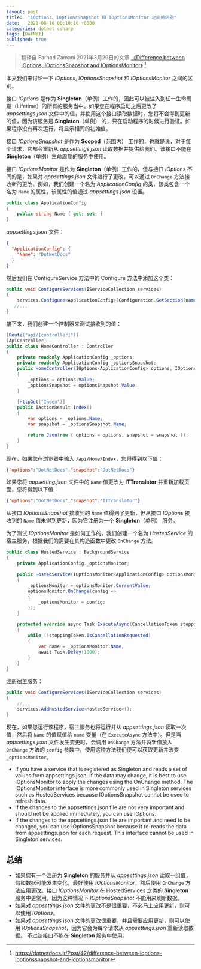 ```yaml
---
layout: post
title:  "IOptions、IOptionsSnapshot 和 IOptionsMonitor 之间的区别"
date:   2021-08-16 00:10:10 +0800
categories: dotnet csharp
tags: [DotNet]
published: true
---
```


> 翻译自 Farhad Zamani 2021年3月29日的文章 [《Difference between IOptions, IOptionsSnapshot and IOptionsMonitor》](https://dotnetdocs.ir/Post/42/difference-between-ioptions-ioptionssnapshot-and-ioptionsmonitor) [^1]

[^1]: <https://dotnetdocs.ir/Post/42/difference-between-ioptions-ioptionssnapshot-and-ioptionsmonitor>

本文我们来讨论一下 *IOptions*, *IOptionsSnapshot* 和 *IOptionsMonitor*  之间的区别。

<!-- The IOptions interface works as a Singleton and therefore can be injected into all services with any lifetime (Lifetime). If you change the value of the appsettings.json file after running the program and use this interface to read the data, you will not see your changes, because this service is Singleton and is only validated at the time of running the program. If the program does not run again, it shows the same initial values. -->

接口 *IOptions* 是作为 **Singleton**（单例）工作的，因此可以被注入到任一生命周期（Lifetime）的所有的服务当中。如果您在程序启动之后更改了 *appsettings.json* 文件中的值，并使用这个接口读取数据时，您将不会得到更新的值，因为该服务是 **Singleton**（单例） 的，只在启动程序的时候进行验证。如果程序没有再次运行，将显示相同的初始值。

<!-- The IOptionsSnapshot interface works as Scoped. That is, for each request, it re-reads the data from appsettings.json and provides it to us. This interface cannot be used in Singleton lifetime services. -->

接口 *IOptionsSnapshot* 是作为 **Scoped**（范围内） 工作的，也就是说，对于每个请求，它都会重新从 *appsettings.json* 读取数据并提供给我们。该接口不能在 **Singleton**（单例）生命周期的服务中使用。

<!-- The IOptionsMonitor interface works as a Singleton, but the difference with the IOptions interface is that if a change is made to the appsettings.json file, new changes can be received by the OnChange method. For example, we created a class called ApplicationConfig that has a property called Name, and the value of this property is called appsettings.json. -->

接口 *IOptionsMonitor* 是作为 **Singleton**（单例）工作的，但与接口 *IOptions* 不同的是，如果对 *appsettings.json* 文件进行了更改，可以通过 `OnChange` 方法接收新的更改。例如，我们创建一个名为 *ApplicationConfig* 的类，该类包含一个名为 `Name` 的属性，该属性的值通过 *appsettings.json* 设置。

```csharp
public class ApplicationConfig
{
    public string Name { get; set; }
}
```

*appsettings.json* 文件：

```json
{
  "ApplicationConfig": {
    "Name": "DotNetDocs"
  }
}
```

然后我们在 ConfigureService 方法中的 Configure 方法中添加这个类：

```csharp
public void ConfigureServices(IServiceCollection services)
{
    services.Configure<ApplicationConfig>(Configuration.GetSection(nameof(ApplicationConfig)));
   //...
}
```

接下来，我们创建一个控制器来测试接收到的值：

```csharp
[Route("api/[controller]")]
[ApiController]
public class HomeController : Controller
{
    private readonly ApplicationConfig _options;
    private readonly ApplicationConfig _optionsSnapshot;
    public HomeController(IOptions<ApplicationConfig> options, IOptionsSnapshot<ApplicationConfig> optionsSnapshot)
    {
        _options = options.Value;
        _optionsSnapshot = optionsSnapshot.Value;
    }

    [HttpGet("Index")]
    public IActionResult Index()
    {
        var options = _options.Name;
        var snapshot = _optionsSnapshot.Name;

        return Json(new { options = options, snapshot = snapshot });
    }
}
```

现在，如果您在浏览器中输入 `/api/Home/Index`，您将得到以下值：

```json
{"options":"DotNetDocs","snapshot":"DotNetDocs"}
```

<!-- If you change the Name value in the appsetting.json file to dntips and reload the page, you will get the following values: -->

如果您将 *appsetting.json* 文件中的 `Name` 值更改为 **ITTranslator** 并重新加载页面，您将得到以下值：

```json
{"options":"DotNetDocs","snapshot":"ITTranslator"}
```

<!-- The Name value received from the IOptionsSnapshot interface receives the changes, but the IOptions interface does not receive the changes because it is registered as a Singleton. -->

从接口 *IOptionsSnapshot* 接收到的 `Name` 值得到了更新，但从接口 *IOptions* 接收到的 `Name` 值未得到更新，因为它注册为一个 **Singleton**（单例） 服务。

<!-- To test how IOptionsMonitor works, we create a hosting service called HostedService, in the manufacturer of which we change the OnChange method according to our needs: -->

为了测试 *IOptionsMonitor* 是如何工作的，我们创建一个名为 *HostedService* 的宿主服务，根据我们的需要在其构造函数中更改 `OnChange` 方法。

```csharp
public class HostedService : BackgroundService
{
    private ApplicationConfig _optionsMonitor;

    public HostedService(IOptionsMonitor<ApplicationConfig> optionsMonitor)
    {
        _optionsMonitor = optionsMonitor.CurrentValue;
        optionsMonitor.OnChange(config =>
        {
            _optionsMonitor = config;
        });
    }

    protected override async Task ExecuteAsync(CancellationToken stoppingToken)
    {
        while (!stoppingToken.IsCancellationRequested)
        {
            var name = _optionsMonitor.Name;
            await Task.Delay(1000);
        }
    }
}
```

注册宿主服务：

```csharp
public void ConfigureServices(IServiceCollection services)
{
    //...
    services.AddHostedService<HostedService>();
}
```

<!-- Now if you run the program, the host service will also run and read the values from appsettings.json once and put the Name value inside the name variable next time (in ExecuteAsync method). But when a change is made in the appsettings.json file, the OnChange method is called and puts the new values in the config parameter of the OnChange method, and using this method we can get the new changes and change the _optionsMonitor. -->

现在，如果您运行该程序，宿主服务也将运行并从 *appsettings.json* 读取一次值，然后将 `Name` 的值赋值给 `name` 变量（在 `ExecuteAsync` 方法中）。但是当 *appsettings.json* 文件发生变更时，会调用 `OnChange` 方法并将新值放入 `OnChange` 方法的 `config` 参数中，使用这种方法我们便可以获取更新并改变 `_optionsMonitor`。

- If you have a service that is registered as Singleton and reads a set of values from appsettings.json, if the data may change, it is best to use IOptionsMonitor to apply the changes using the OnChange method. The IOptionsMonitor interface is more commonly used in Singleton services such as HostedServices because IOptionsSnapshot cannot be used to refresh data.
- If the changes to the appsettings.json file are not very important and should not be applied immediately, you can use IOptions.
- If the changes to the appsettings.json file are important and need to be changed, you can use IOptionsSnapshot because it re-reads the data from appsettings.json for each request. This interface cannot be used in Singleton services.

## 总结

- 如果您有一个注册为 **Singleton** 的服务并从 *appsettings.json* 读取一组值，假如数据可能发生变化，最好使用 *IOptionsMonitor*，然后使用 `OnChange` 方法应用更改。接口 *IOptionsMonitor* 在 HostedServices 之类的 **Singleton** 服务中更常用，因为这种情况下 *IOptionsSnapshot* 不能用来刷新数据。
- 如果对 *appsettings.json* 文件的更改不是很重要，不必马上应用更新，则可以使用 *IOptions*。
- 如果对 *appsettings.json* 文件的更改很重要，并且需要应用更新，则可以使用 *IOptionsSnapshot*，因为它会为每个请求从 *appsettings.json* 重新读取数据。 不过该接口不能在 **Singleton** 服务中使用。
